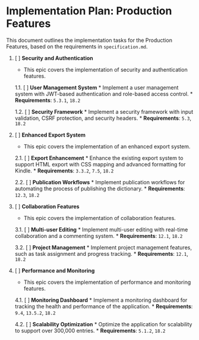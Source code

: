 # Implementation Plan: Production Features

This document outlines the implementation tasks for the Production Features, based on the requirements in `specification.md`.

1.  [ ] **Security and Authentication**
    *   This epic covers the implementation of security and authentication features.

    1.1. [ ] **User Management System**
        *   Implement a user management system with JWT-based authentication and role-based access control.
        *   **Requirements**: `5.3.1`, `18.2`

    1.2. [ ] **Security Framework**
        *   Implement a security framework with input validation, CSRF protection, and security headers.
        *   **Requirements**: `5.3`, `18.2`

2.  [ ] **Enhanced Export System**
    *   This epic covers the implementation of an enhanced export system.

    2.1. [ ] **Export Enhancement**
        *   Enhance the existing export system to support HTML export with CSS mapping and advanced formatting for Kindle.
        *   **Requirements**: `3.3.2`, `7.5`, `18.2`

    2.2. [ ] **Publication Workflows**
        *   Implement publication workflows for automating the process of publishing the dictionary.
        *   **Requirements**: `12.3`, `18.2`

3.  [ ] **Collaboration Features**
    *   This epic covers the implementation of collaboration features.

    3.1. [ ] **Multi-user Editing**
        *   Implement multi-user editing with real-time collaboration and a commenting system.
        *   **Requirements**: `12.1`, `18.2`

    3.2. [ ] **Project Management**
        *   Implement project management features, such as task assignment and progress tracking.
        *   **Requirements**: `12.1`, `18.2`

4.  [ ] **Performance and Monitoring**
    *   This epic covers the implementation of performance and monitoring features.

    4.1. [ ] **Monitoring Dashboard**
        *   Implement a monitoring dashboard for tracking the health and performance of the application.
        *   **Requirements**: `9.4`, `13.5.2`, `18.2`

    4.2. [ ] **Scalability Optimization**
        *   Optimize the application for scalability to support over 300,000 entries.
        *   **Requirements**: `5.1.2`, `18.2`
